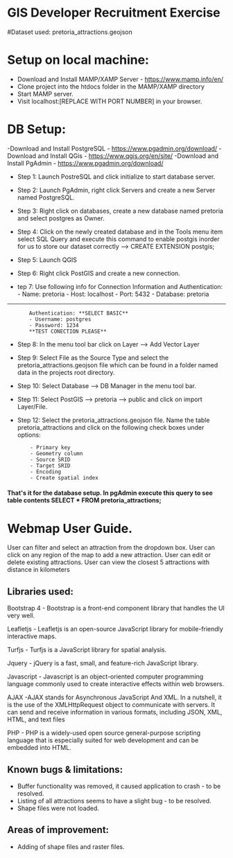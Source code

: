 # GIS Developer Recruitment Exercise

#Dataset used: pretoria_attractions.geojson

# Setup on local machine:
 - Download and Install MAMP/XAMP Server - https://www.mamp.info/en/
 - Clone project into the htdocs folder in the MAMP/XAMP directory
 - Start MAMP server.
 - Visit localhost:[REPLACE WITH PORT NUMBER] in your browser.

# DB Setup:
 -Download and Install PostgreSQL - https://www.pgadmin.org/download/
 -Download and Install QGis - https://www.qgis.org/en/site/ 
 -Download and Install PgAdmin - https://www.pgadmin.org/download/

 - Step 1: Launch PostreSQL and click initialize to start database server.
 - Step 2: Launch PgAdmin, right click Servers and create a new Server named PostgreSQL.
 - Step 3: Right click on databases, create a new database named pretoria and select postgres as Owner.
 - Step 4: Click on the newly created database and in the Tools menu item select SQL Query and execute this command to enable postgis inorder for us to store our dataset correctly --> CREATE EXTENSION postgis;

 - Step 5: Launch QGIS
 - Step 6: Right click PostGIS and create a new connection.
 - tep 7: Use following info for Connection Information and Authentication:
           - Name: pretoria
           - Host: localhost
           - Port: 5432
           - Database: pretoria
-------------------------------------------
           Authentication: **SELECT BASIC**
           - Username: postgres 
           - Password: 1234
           **TEST CONECTION PLEASE** 


 - Step 8: In the menu tool bar click on Layer --> Add Vector Layer
 - Step 9: Select File as the Source Type and select the pretoria_attractions.geojson file which can be found in a folder named data in the projects root directory.
 - Step 10: Select Database --> DB Manager in the menu tool bar.
 - Step 11: Select PostGIS --> pretoria --> public and click on import Layer/File.
 - Step 12: Select the pretoria_attractions.geojson file.  Name the table pretoria_attractions and click on the following check boxes under options:

           - Primary key
           - Geometry column
           - Source SRID
           - Target SRID
           - Encoding
           - Create spatial index

#### That's it for the database setup.  In pgAdmin execute this query to see table contents SELECT * FROM pretoria_attractions;

# Webmap User Guide.
 User can filter and select an attraction from the dropdown box.
 User can click on any region of the map to add a new attraction.
 User can edit or delete existing attractions.
 User can view the closest 5 attractions with distance in kilometers

## Libraries used:
Bootstrap 4 - Bootstrap is a front-end component library that handles the UI very well.

Leafletjs - Leafletjs is an open-source JavaScript library for mobile-friendly interactive maps.

Turfjs - Turfjs is a JavaScript library for spatial analysis.

Jquery - jQuery is a fast, small, and feature-rich JavaScript library.

Javascript - Javascript is an object-oriented computer programming language commonly used to create interactive effects within web browsers.

AJAX -AJAX stands for Asynchronous JavaScript And XML. In a nutshell, it is the use of the XMLHttpRequest object to communicate with servers. It can send and receive information in various formats, including JSON, XML, HTML, and text files

PHP - PHP  is a widely-used open source general-purpose scripting language that is especially suited for web development and can be embedded into HTML.

## Known bugs & limitations:
 - Buffer functionality was removed, it caused application to crash - to be resolved.
 - Listing  of all attractions seems to have a slight bug - to be resolved.
 - Shape files were not loaded.

## Areas of improvement:
  - Adding of shape files and raster files.
